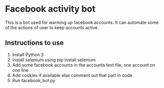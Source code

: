 # Facebook activity bot
This is a bot used for warming up facebook accounts. It can automate some of the actions of user to keep accounts active.

## Instructions to use
1. Install Python 3
2. Install selenium using pip install selenium
3. Add some facebook accounts in the accounts text file, one account on one line
4. Add cookies if available else comment out that part in code
4. Run facebook_bot.py
